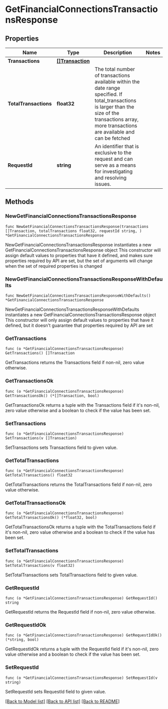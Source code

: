 # GetFinancialConnectionsTransactionsResponse

## Properties

Name | Type | Description | Notes
------------ | ------------- | ------------- | -------------
**Transactions** | [**[]Transaction**](Transaction.md) |  | 
**TotalTransactions** | **float32** | The total number of transactions available within the date range specified. If total_transactions is larger than the size of the transactions array, more transactions are available and can be fetched | 
**RequestId** | **string** | An identifier that is exclusive to the request and can serve as a means for investigating and resolving issues. | 

## Methods

### NewGetFinancialConnectionsTransactionsResponse

`func NewGetFinancialConnectionsTransactionsResponse(transactions []Transaction, totalTransactions float32, requestId string, ) *GetFinancialConnectionsTransactionsResponse`

NewGetFinancialConnectionsTransactionsResponse instantiates a new GetFinancialConnectionsTransactionsResponse object
This constructor will assign default values to properties that have it defined,
and makes sure properties required by API are set, but the set of arguments
will change when the set of required properties is changed

### NewGetFinancialConnectionsTransactionsResponseWithDefaults

`func NewGetFinancialConnectionsTransactionsResponseWithDefaults() *GetFinancialConnectionsTransactionsResponse`

NewGetFinancialConnectionsTransactionsResponseWithDefaults instantiates a new GetFinancialConnectionsTransactionsResponse object
This constructor will only assign default values to properties that have it defined,
but it doesn't guarantee that properties required by API are set

### GetTransactions

`func (o *GetFinancialConnectionsTransactionsResponse) GetTransactions() []Transaction`

GetTransactions returns the Transactions field if non-nil, zero value otherwise.

### GetTransactionsOk

`func (o *GetFinancialConnectionsTransactionsResponse) GetTransactionsOk() (*[]Transaction, bool)`

GetTransactionsOk returns a tuple with the Transactions field if it's non-nil, zero value otherwise
and a boolean to check if the value has been set.

### SetTransactions

`func (o *GetFinancialConnectionsTransactionsResponse) SetTransactions(v []Transaction)`

SetTransactions sets Transactions field to given value.


### GetTotalTransactions

`func (o *GetFinancialConnectionsTransactionsResponse) GetTotalTransactions() float32`

GetTotalTransactions returns the TotalTransactions field if non-nil, zero value otherwise.

### GetTotalTransactionsOk

`func (o *GetFinancialConnectionsTransactionsResponse) GetTotalTransactionsOk() (*float32, bool)`

GetTotalTransactionsOk returns a tuple with the TotalTransactions field if it's non-nil, zero value otherwise
and a boolean to check if the value has been set.

### SetTotalTransactions

`func (o *GetFinancialConnectionsTransactionsResponse) SetTotalTransactions(v float32)`

SetTotalTransactions sets TotalTransactions field to given value.


### GetRequestId

`func (o *GetFinancialConnectionsTransactionsResponse) GetRequestId() string`

GetRequestId returns the RequestId field if non-nil, zero value otherwise.

### GetRequestIdOk

`func (o *GetFinancialConnectionsTransactionsResponse) GetRequestIdOk() (*string, bool)`

GetRequestIdOk returns a tuple with the RequestId field if it's non-nil, zero value otherwise
and a boolean to check if the value has been set.

### SetRequestId

`func (o *GetFinancialConnectionsTransactionsResponse) SetRequestId(v string)`

SetRequestId sets RequestId field to given value.



[[Back to Model list]](../README.md#documentation-for-models) [[Back to API list]](../README.md#documentation-for-api-endpoints) [[Back to README]](../README.md)


